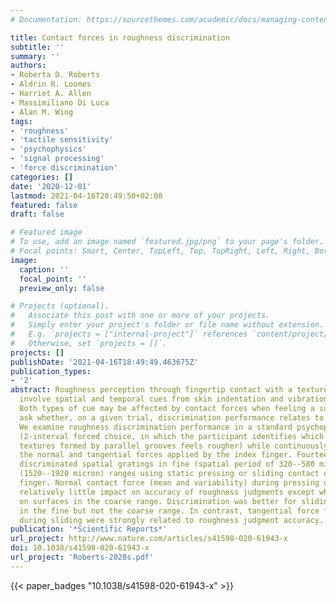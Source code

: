 ```yaml
---
# Documentation: https://sourcethemes.com/academic/docs/managing-content/

title: Contact forces in roughness discrimination
subtitle: ''
summary: ''
authors:
- Roberta D. Roberts
- Aldrin R. Loomes
- Harriet A. Allen
- Massimiliano Di Luca
- Alan M. Wing
tags:
- 'roughness'
- 'tactile sensitivity'
- 'psychophysics'
- 'signal processing'
- 'force discrimination'
categories: []
date: '2020-12-01'
lastmod: 2021-04-16T20:49:50+02:00
featured: false
draft: false

# Featured image
# To use, add an image named `featured.jpg/png` to your page's folder.
# Focal points: Smart, Center, TopLeft, Top, TopRight, Left, Right, BottomLeft, Bottom, BottomRight.
image:
  caption: ''
  focal_point: ''
  preview_only: false

# Projects (optional).
#   Associate this post with one or more of your projects.
#   Simply enter your project's folder or file name without extension.
#   E.g. `projects = ["internal-project"]` references `content/project/deep-learning/index.md`.
#   Otherwise, set `projects = []`.
projects: []
publishDate: '2021-04-16T18:49:49.463675Z'
publication_types:
- '2'
abstract: Roughness perception through fingertip contact with a textured surface can
  involve spatial and temporal cues from skin indentation and vibration respectively.
  Both types of cue may be affected by contact forces when feeling a surface and we
  ask whether, on a given trial, discrimination performance relates to contact forces.
  We examine roughness discrimination performance in a standard psychophysical method
  (2-interval forced choice, in which the participant identifies which of two spatial
  textures formed by parallel grooves feels rougher) while continuously measuring
  the normal and tangential forces applied by the index finger. Fourteen participants
  discriminated spatial gratings in fine (spatial period of 320--580 micron) and coarse
  (1520--1920 micron) ranges using static pressing or sliding contact of the index
  finger. Normal contact force (mean and variability) during pressing or sliding had
  relatively little impact on accuracy of roughness judgments except when pressing
  on surfaces in the coarse range. Discrimination was better for sliding than pressing
  in the fine but not the coarse range. In contrast, tangential force fluctuations
  during sliding were strongly related to roughness judgment accuracy.
publication: '*Scientific Reports*'
url_project: http://www.nature.com/articles/s41598-020-61943-x
doi: 10.1038/s41598-020-61943-x
url_project: 'Roberts-2020s.pdf'
---
```

{{< paper_badges "10.1038/s41598-020-61943-x" >}}
